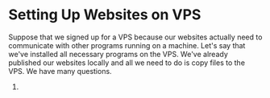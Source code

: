 # Setting Up Websites on VPS

Suppose that we signed up for a VPS because our websites actually need to communicate with other programs running on a machine. Let's say that
we've installed all necessary programs on the VPS. We've already published our websites locally and all we need to do is copy files to the VPS.
We have many questions.

1. 